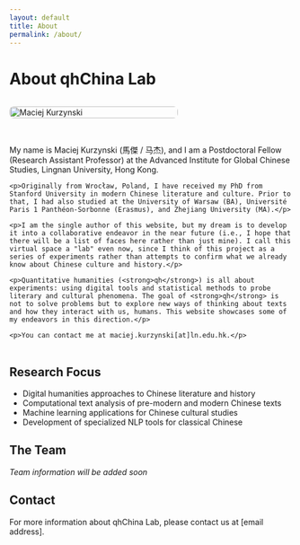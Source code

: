 ```yaml
---
layout: default
title: About
permalink: /about/
---
```


<style>
.bio-container {
  display: flex;
  gap: 2rem;
  align-items: flex-start;
  margin: 2rem 0;
  flex-wrap: wrap;
}

.bio-image {
  flex: 0 0 300px;
}

.bio-image img {
  width: 100%;
  height: auto;
  border-radius: 8px;
}

.bio-text {
  flex: 1;
  min-width: 300px;
}

@media (max-width: 768px) {
  .bio-container {
    flex-direction: column;
  }
  
  .bio-image {
    flex: 0 0 100%;
  }
}
</style>

# About qhChina Lab

<div class="bio-container">
  <div class="bio-image">
    <img src="/assets/img/kurzynski_pic.png" alt="Maciej Kurzynski" />
  </div>
  <div class="bio-text">
    <p>My name is Maciej Kurzynski (馬傑 / 马杰), and I am a Postdoctoral Fellow (Research Assistant Professor) at the Advanced Institute for Global Chinese Studies, Lingnan University, Hong Kong.</p>

    <p>Originally from Wrocław, Poland, I have received my PhD from Stanford University in modern Chinese literature and culture. Prior to that, I had also studied at the University of Warsaw (BA), Université Paris 1 Panthéon-Sorbonne (Erasmus), and Zhejiang University (MA).</p>

    <p>I am the single author of this website, but my dream is to develop it into a collaborative endeavor in the near future (i.e., I hope that there will be a list of faces here rather than just mine). I call this virtual space a "lab" even now, since I think of this project as a series of experiments rather than attempts to confirm what we already know about Chinese culture and history.</p>

    <p>Quantitative humanities (<strong>qh</strong>) is all about experiments: using digital tools and statistical methods to probe literary and cultural phenomena. The goal of <strong>qh</strong> is not to solve problems but to explore new ways of thinking about texts and how they interact with us, humans. This website showcases some of my endeavors in this direction.</p>

    <p>You can contact me at maciej.kurzynski[at]ln.edu.hk.</p>
  </div>
</div>

## Research Focus

- Digital humanities approaches to Chinese literature and history
- Computational text analysis of pre-modern and modern Chinese texts
- Machine learning applications for Chinese cultural studies
- Development of specialized NLP tools for classical Chinese

## The Team

*Team information will be added soon*

## Contact

For more information about qhChina Lab, please contact us at [email address]. 
